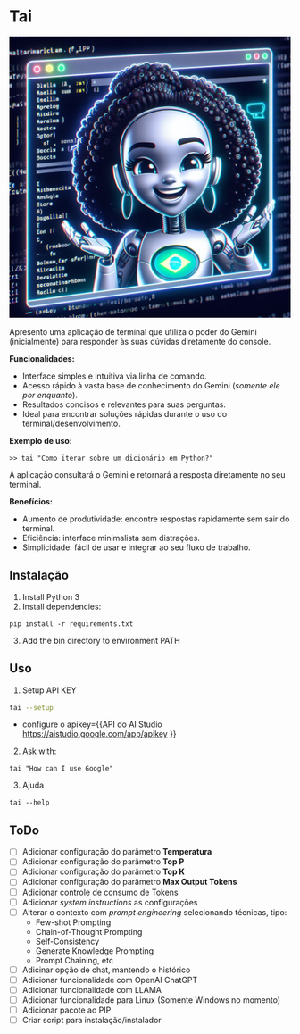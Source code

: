 # Tai 
![](assets/tai_img_capa.jpg)

Apresento uma aplicação de terminal que utiliza o poder do Gemini (inicialmente) para responder às suas dúvidas diretamente do console.

**Funcionalidades:**

* Interface simples e intuitiva via linha de comando.
* Acesso rápido à vasta base de conhecimento do Gemini (_somente ele por enquanto_).
* Resultados concisos e relevantes para suas perguntas.
* Ideal para encontrar soluções rápidas durante o uso do terminal/desenvolvimento.

**Exemplo de uso:**

```
>> tai "Como iterar sobre um dicionário em Python?"
```

A aplicação consultará o Gemini e retornará a resposta diretamente no seu terminal.

**Benefícios:**

* Aumento de produtividade: encontre respostas rapidamente sem sair do terminal.
* Eficiência: interface minimalista sem distrações.
* Simplicidade: fácil de usar e integrar ao seu fluxo de trabalho.


## Instalação

1. Install Python 3
2. Install dependencies:
```
pip install -r requirements.txt
```
3. Add the bin directory to environment PATH

## Uso

1. Setup API KEY
```bash
tai --setup
```

* configure o apikey={{API do AI Studio <https://aistudio.google.com/app/apikey> }}

2. Ask with:
```
tai "How can I use Google"
```

3. Ajuda
```
tai --help
```

## ToDo
- [ ] Adicionar configuração do parâmetro **Temperatura**
- [ ] Adicionar configuração do parâmetro **Top P**
- [ ] Adicionar configuração do parâmetro **Top K**
- [ ] Adicionar configuração do parâmetro **Max Output Tokens**
- [ ] Adicionar controle de consumo de Tokens
- [ ] Adicionar _system instructions_ as configurações
- [ ] Alterar o contexto com _prompt engineering_ selecionando técnicas, tipo:
    * Few-shot Prompting
    * Chain-of-Thought Prompting
    * Self-Consistency
    * Generate Knowledge Prompting
    * Prompt Chaining, etc
- [ ] Adicinar opção de chat, mantendo o histórico
- [ ] Adicionar funcionalidade com OpenAI ChatGPT
- [ ] Adicionar funcionalidade com LLAMA
- [ ] Adicionar funcionalidade para Linux (Somente Windows no momento)
- [ ] Adicionar pacote ao PIP
- [ ] Criar script para instalação/instalador